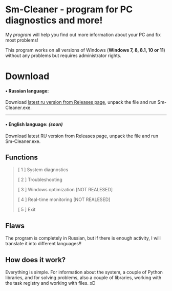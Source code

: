 # Sm-Cleaner - program for PC diagnostics and more!
My *program* will help you find out more information about your PC and fix most problems!

This program works on all versions of Windows (**Windows 7, 8, 8.1, 10 or 11**) without any problems but requires administrator rights.

# Download

#### &bull; Russian language:
Download [latest ru version from Releases page](https://github.com/Wounsee/SmCleaner/releases/tag/SmCleaner "latest ru version from Releases page"), unpack the file and run Sm-Cleaner.exe.

---

#### &bull; English language: *(soon)* 
Download latest RU version from Releases page, unpack the file and run Sm-Cleaner.exe.



## Functions
> [ 1 ] System diagnostics
> 
> [ 2 ] Troubleshooting 
>
> [ 3 ] Windows optimization [NOT REALESED] 
>
> [ 4 ] Real-time monitoring [NOT REALESED]
>
> [ 5 ] Exit

## Flaws
The program is completely in Russian, but if there is enough activity, I will translate it into different languages!!

## How does it work?
Everything is simple. For information about the system, a couple of Python libraries, and for solving problems, also a couple of libraries, working with the task registry and working with files. xD
